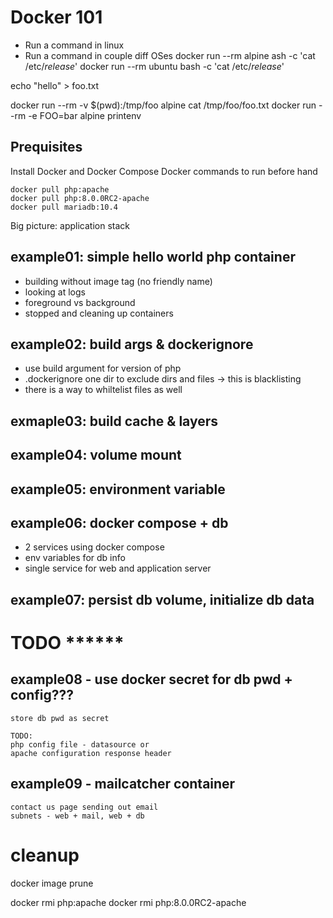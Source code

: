 # Docker 101

* Run a command in linux
* Run a command in couple diff OSes
	docker run --rm  alpine ash -c 'cat /etc/*release*'
	docker run --rm  ubuntu bash -c 'cat /etc/*release*'

echo "hello" > foo.txt

docker run --rm -v $(pwd):/tmp/foo alpine cat /tmp/foo/foo.txt
docker run --rm -e FOO=bar alpine printenv

## Prequisites
Install Docker and Docker Compose
Docker commands to run before hand

	docker pull php:apache
	docker pull php:8.0.0RC2-apache
	docker pull mariadb:10.4



Big picture: application stack

## example01: simple hello world php container
- building without image tag (no friendly name)
- looking at logs 
- foreground vs background
- stopped and cleaning up containers 

## example02: build args & dockerignore
- use build argument for version of php
- .dockerignore one dir to exclude dirs and files
	-> this is blacklisting
- there is a way to whiltelist files as well

## exmaple03: build cache & layers

## example04: volume mount
	
## example05: environment variable

## example06: docker compose + db 
- 2 services using docker compose
- env variables for db info
- single service for web and application server

## example07: persist db volume, initialize db data

# TODO ******
## example08 - use docker secret for db pwd + config???
	store db pwd as secret

	TODO: 
	php config file - datasource or 
	apache configuration response header

## example09 - mailcatcher container
	contact us page sending out email
	subnets - web + mail, web + db





# cleanup

docker image prune

docker rmi php:apache
docker rmi php:8.0.0RC2-apache